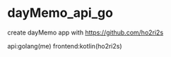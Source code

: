 # dayMemo_api_go
create dayMemo app with https://github.com/ho2ri2s

api:golang(me)
frontend:kotlin(ho2ri2s)
